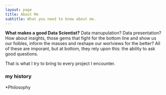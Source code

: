 ```yaml
---
layout: page
title: About Me
subtitle: What you need to know about me.
---
```


**__What makes a good Data Scientist?__**   Data manupulation? Data presentation?  How about insights, those gems that fight for the bottom line and show us our foibles, inform the masses and reshape our worlviews for the better?  All of these are imporant, but at bottom, they rely upon this: the ability to ask good questions. 

That is what I try to bring to every project I encounter.

### my history

*Philosophy
